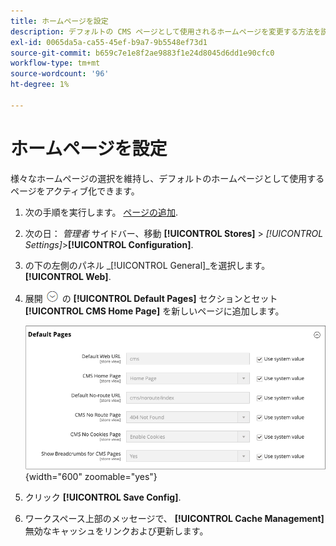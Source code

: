 ```yaml
---
title: ホームページを設定
description: デフォルトの CMS ページとして使用されるホームページを変更する方法を説明します。
exl-id: 0065da5a-ca55-45ef-b9a7-9b5548ef73d1
source-git-commit: b659c7e1e8f2ae9883f1e24d8045d6dd1e90cfc0
workflow-type: tm+mt
source-wordcount: '96'
ht-degree: 1%

---
```


# ホームページを設定

様々なホームページの選択を維持し、デフォルトのホームページとして使用するページをアクティブ化できます。

1. 次の手順を実行します。 [ページの追加](page-add.md).

1. 次の日： _管理者_ サイドバー、移動 **[!UICONTROL Stores]** > _[!UICONTROL Settings]_>**[!UICONTROL Configuration]**.

1. の下の左側のパネル _[!UICONTROL General]_を選択します。**[!UICONTROL Web]**.

1. 展開 ![拡張セレクター](../assets/icon-display-expand.png) の **[!UICONTROL Default Pages]** セクションとセット **[!UICONTROL CMS Home Page]** を新しいページに追加します。

   ![Web のデフォルトページ設定](./assets/web-default-pages.png){width="600" zoomable="yes"}

1. クリック **[!UICONTROL Save Config]**.

1. ワークスペース上部のメッセージで、 **[!UICONTROL Cache Management]** 無効なキャッシュをリンクおよび更新します。
